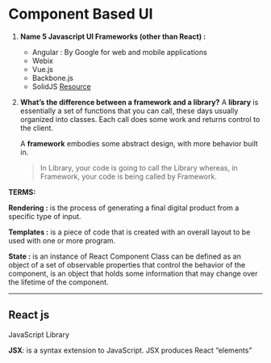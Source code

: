 # Component Based UI

1. **Name 5 Javascript UI Frameworks (other than React) :**
   - Angular : By Google for web and mobile applications
   - Webix
   - Vue.js
   - Backbone.js
   - SolidJS
   [Resource](https://webix-ui.medium.com/10-top-javascript-ui-frameworks-libraries-for-2021-88b1fef943ec)

2. **What’s the difference between a framework and a library?**
   A **library** is essentially a set of functions that you can call, these days usually organized into classes. Each call does some work and returns control to the client.

   A **framework** embodies some abstract design, with more behavior built in.
   > In Library, your code is going to call the Library whereas, in Framework, your code is being called by Framework.

**TERMS:**

**Rendering :** is the process of generating a final digital product from a specific type of input.

**Templates :** is a piece of code that is created with an overall layout to be used with one or more program.

**State :** is an instance of React Component Class can be defined as an object of a set of observable properties that control the behavior of the component, is an object that holds some information that may change over the lifetime of the component.

-----------------------------------------------------

## React js

JavaScript Library

**JSX**: is a syntax extension to JavaScript. JSX produces React “elements”
